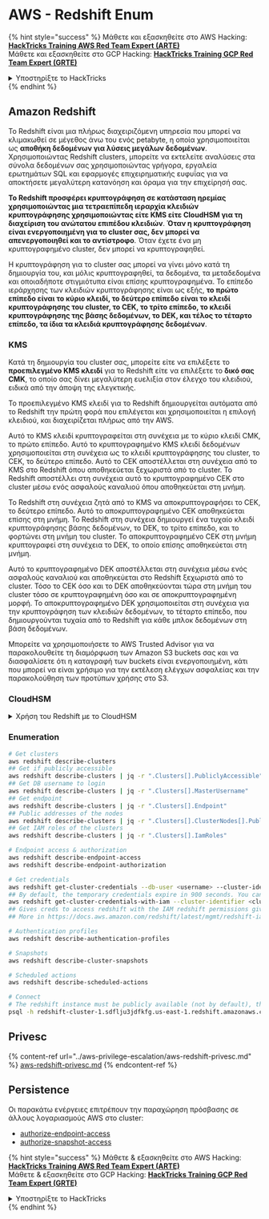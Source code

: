 # AWS - Redshift Enum

{% hint style="success" %}
Μάθετε και εξασκηθείτε στο AWS Hacking:<img src="/.gitbook/assets/image.png" alt="" data-size="line">[**HackTricks Training AWS Red Team Expert (ARTE)**](https://training.hacktricks.xyz/courses/arte)<img src="/.gitbook/assets/image.png" alt="" data-size="line">\
Μάθετε και εξασκηθείτε στο GCP Hacking: <img src="/.gitbook/assets/image (2).png" alt="" data-size="line">[**HackTricks Training GCP Red Team Expert (GRTE)**<img src="/.gitbook/assets/image (2).png" alt="" data-size="line">](https://training.hacktricks.xyz/courses/grte)

<details>

<summary>Υποστηρίξτε το HackTricks</summary>

* Ελέγξτε τα [**σχέδια συνδρομής**](https://github.com/sponsors/carlospolop)!
* **Εγγραφείτε στην** 💬 [**ομάδα Discord**](https://discord.gg/hRep4RUj7f) ή στην [**ομάδα telegram**](https://t.me/peass) ή **ακολουθήστε** μας στο **Twitter** 🐦 [**@hacktricks\_live**](https://twitter.com/hacktricks\_live)**.**
* **Μοιραστείτε hacking tricks υποβάλλοντας PRs στα** [**HackTricks**](https://github.com/carlospolop/hacktricks) και [**HackTricks Cloud**](https://github.com/carlospolop/hacktricks-cloud) αποθετήρια στο github.

</details>
{% endhint %}

## Amazon Redshift

Το Redshift είναι μια πλήρως διαχειριζόμενη υπηρεσία που μπορεί να κλιμακωθεί σε μέγεθος άνω του ενός petabyte, η οποία χρησιμοποιείται ως **αποθήκη δεδομένων για λύσεις μεγάλων δεδομένων**. Χρησιμοποιώντας Redshift clusters, μπορείτε να εκτελείτε αναλύσεις στα σύνολα δεδομένων σας χρησιμοποιώντας γρήγορα, εργαλεία ερωτημάτων SQL και εφαρμογές επιχειρηματικής ευφυΐας για να αποκτήσετε μεγαλύτερη κατανόηση και όραμα για την επιχείρησή σας.

**Το Redshift προσφέρει κρυπτογράφηση σε κατάσταση ηρεμίας χρησιμοποιώντας μια τετραεπίπεδη ιεραρχία κλειδιών κρυπτογράφησης χρησιμοποιώντας είτε KMS είτε CloudHSM για τη διαχείριση του ανώτατου επιπέδου κλειδιών**. **Όταν η κρυπτογράφηση είναι ενεργοποιημένη για το cluster σας, δεν μπορεί να απενεργοποιηθεί και το αντίστροφο**. Όταν έχετε ένα μη κρυπτογραφημένο cluster, δεν μπορεί να κρυπτογραφηθεί.

Η κρυπτογράφηση για το cluster σας μπορεί να γίνει μόνο κατά τη δημιουργία του, και μόλις κρυπτογραφηθεί, τα δεδομένα, τα μεταδεδομένα και οποιαδήποτε στιγμιότυπα είναι επίσης κρυπτογραφημένα. Το επίπεδο ιεράρχησης των κλειδιών κρυπτογράφησης είναι ως εξής, **το πρώτο επίπεδο είναι το κύριο κλειδί, το δεύτερο επίπεδο είναι το κλειδί κρυπτογράφησης του cluster, το CEK, το τρίτο επίπεδο, το κλειδί κρυπτογράφησης της βάσης δεδομένων, το DEK, και τέλος το τέταρτο επίπεδο, τα ίδια τα κλειδιά κρυπτογράφησης δεδομένων**.

### KMS

Κατά τη δημιουργία του cluster σας, μπορείτε είτε να επιλέξετε το **προεπιλεγμένο KMS κλειδί** για το Redshift είτε να επιλέξετε το **δικό σας CMK**, το οποίο σας δίνει μεγαλύτερη ευελιξία στον έλεγχο του κλειδιού, ειδικά από την άποψη της ελεγκτικής.

Το προεπιλεγμένο KMS κλειδί για το Redshift δημιουργείται αυτόματα από το Redshift την πρώτη φορά που επιλέγεται και χρησιμοποιείται η επιλογή κλειδιού, και διαχειρίζεται πλήρως από την AWS.

Αυτό το KMS κλειδί κρυπτογραφείται στη συνέχεια με το κύριο κλειδί CMK, το πρώτο επίπεδο. Αυτό το κρυπτογραφημένο KMS κλειδί δεδομένων χρησιμοποιείται στη συνέχεια ως το κλειδί κρυπτογράφησης του cluster, το CEK, το δεύτερο επίπεδο. Αυτό το CEK αποστέλλεται στη συνέχεια από το KMS στο Redshift όπου αποθηκεύεται ξεχωριστά από το cluster. Το Redshift αποστέλλει στη συνέχεια αυτό το κρυπτογραφημένο CEK στο cluster μέσω ενός ασφαλούς καναλιού όπου αποθηκεύεται στη μνήμη.

Το Redshift στη συνέχεια ζητά από το KMS να αποκρυπτογραφήσει το CEK, το δεύτερο επίπεδο. Αυτό το αποκρυπτογραφημένο CEK αποθηκεύεται επίσης στη μνήμη. Το Redshift στη συνέχεια δημιουργεί ένα τυχαίο κλειδί κρυπτογράφησης βάσης δεδομένων, το DEK, το τρίτο επίπεδο, και το φορτώνει στη μνήμη του cluster. Το αποκρυπτογραφημένο CEK στη μνήμη κρυπτογραφεί στη συνέχεια το DEK, το οποίο επίσης αποθηκεύεται στη μνήμη.

Αυτό το κρυπτογραφημένο DEK αποστέλλεται στη συνέχεια μέσω ενός ασφαλούς καναλιού και αποθηκεύεται στο Redshift ξεχωριστά από το cluster. Τόσο το CEK όσο και το DEK αποθηκεύονται τώρα στη μνήμη του cluster τόσο σε κρυπτογραφημένη όσο και σε αποκρυπτογραφημένη μορφή. Το αποκρυπτογραφημένο DEK χρησιμοποιείται στη συνέχεια για την κρυπτογράφηση των κλειδιών δεδομένων, το τέταρτο επίπεδο, που δημιουργούνται τυχαία από το Redshift για κάθε μπλοκ δεδομένων στη βάση δεδομένων.

Μπορείτε να χρησιμοποιήσετε το AWS Trusted Advisor για να παρακολουθείτε τη διαμόρφωση των Amazon S3 buckets σας και να διασφαλίσετε ότι η καταγραφή των buckets είναι ενεργοποιημένη, κάτι που μπορεί να είναι χρήσιμο για την εκτέλεση ελέγχων ασφαλείας και την παρακολούθηση των προτύπων χρήσης στο S3.

### CloudHSM

<details>

<summary>Χρήση του Redshift με το CloudHSM</summary>

Όταν εργάζεστε με το CloudHSM για να εκτελέσετε την κρυπτογράφησή σας, πρώτα πρέπει να δημιουργήσετε μια αξιόπιστη σύνδεση μεταξύ του HSM client σας και του Redshift χρησιμοποιώντας πιστοποιητικά client και server.

Αυτή η σύνδεση είναι απαραίτητη για να παρέχει ασφαλείς επικοινωνίες, επιτρέποντας την αποστολή κλειδιών κρυπτογράφησης μεταξύ του HSM client σας και των Redshift clusters σας. Χρησιμοποιώντας ένα τυχαία δημιουργημένο ζεύγος ιδιωτικού και δημόσιου κλειδιού, το Redshift δημιουργεί ένα δημόσιο πιστοποιητικό client, το οποίο κρυπτογραφείται και αποθηκεύεται από το Redshift. Αυτό πρέπει να κατεβαστεί και να καταχωρηθεί στον HSM client σας και να ανατεθεί στο σωστό HSM partition.

Πρέπει στη συνέχεια να διαμορφώσετε το Redshift με τις ακόλουθες λεπτομέρειες του HSM client σας: τη διεύθυνση IP του HSM, το όνομα του HSM partition, τον κωδικό πρόσβασης του HSM partition και το δημόσιο πιστοποιητικό server του HSM, το οποίο κρυπτογραφείται από το CloudHSM χρησιμοποιώντας ένα εσωτερικό κύριο κλειδί. Μόλις παρασχεθούν αυτές οι πληροφορίες, το Redshift θα επιβεβαιώσει και θα επαληθεύσει ότι μπορεί να συνδεθεί και να έχει πρόσβαση στο partition ανάπτυξης.

Εάν οι εσωτερικές πολιτικές ασφαλείας ή οι έλεγχοι διακυβέρνησης υπαγορεύουν ότι πρέπει να εφαρμόσετε περιστροφή κλειδιών, τότε αυτό είναι δυνατό με το Redshift επιτρέποντάς σας να περιστρέψετε τα κλειδιά κρυπτογράφησης για κρυπτογραφημένα clusters, ωστόσο, πρέπει να γνωρίζετε ότι κατά τη διαδικασία περιστροφής κλειδιών, το cluster θα είναι μη διαθέσιμο για πολύ σύντομο χρονικό διάστημα, και έτσι είναι καλύτερο να περιστρέφετε τα κλειδιά μόνο όταν είναι απαραίτητο ή αν πιστεύετε ότι μπορεί να έχουν παραβιαστεί.

Κατά την περιστροφή, το Redshift θα περιστρέψει το CEK για το cluster σας και για οποιαδήποτε αντίγραφα ασφαλείας αυτού του cluster. Θα περιστρέψει ένα DEK για το cluster αλλά δεν είναι δυνατό να περιστραφεί ένα DEK για τα στιγμιότυπα που αποθηκεύονται στο S3 και έχουν κρυπτογραφηθεί χρησιμοποιώντας το DEK. Θα θέσει το cluster σε κατάσταση 'rotating keys' μέχρι να ολοκληρωθεί η διαδικασία, όταν η κατάσταση θα επιστρέψει σε 'available'.

</details>

### Enumeration
```bash
# Get clusters
aws redshift describe-clusters
## Get if publicly accessible
aws redshift describe-clusters | jq -r ".Clusters[].PubliclyAccessible"
## Get DB username to login
aws redshift describe-clusters | jq -r ".Clusters[].MasterUsername"
## Get endpoint
aws redshift describe-clusters | jq -r ".Clusters[].Endpoint"
## Public addresses of the nodes
aws redshift describe-clusters | jq -r ".Clusters[].ClusterNodes[].PublicIPAddress"
## Get IAM roles of the clusters
aws redshift describe-clusters | jq -r ".Clusters[].IamRoles"

# Endpoint access & authorization
aws redshift describe-endpoint-access
aws redshift describe-endpoint-authorization

# Get credentials
aws redshift get-cluster-credentials --db-user <username> --cluster-identifier <cluster-id>
## By default, the temporary credentials expire in 900 seconds. You can optionally specify a duration between 900 seconds (15 minutes) and 3600 seconds (60 minutes).
aws redshift get-cluster-credentials-with-iam --cluster-identifier <cluster-id>
## Gives creds to access redshift with the IAM redshift permissions given to the current AWS account
## More in https://docs.aws.amazon.com/redshift/latest/mgmt/redshift-iam-access-control-identity-based.html

# Authentication profiles
aws redshift describe-authentication-profiles

# Snapshots
aws redshift describe-cluster-snapshots

# Scheduled actions
aws redshift describe-scheduled-actions

# Connect
# The redshift instance must be publicly available (not by default), the sg need to allow inbounds connections to the port and you need creds
psql -h redshift-cluster-1.sdflju3jdfkfg.us-east-1.redshift.amazonaws.com -U admin -d dev -p 5439
```
## Privesc

{% content-ref url="../aws-privilege-escalation/aws-redshift-privesc.md" %}
[aws-redshift-privesc.md](../aws-privilege-escalation/aws-redshift-privesc.md)
{% endcontent-ref %}

## Persistence

Οι παρακάτω ενέργειες επιτρέπουν την παραχώρηση πρόσβασης σε άλλους λογαριασμούς AWS στο cluster:

* [authorize-endpoint-access](https://docs.aws.amazon.com/cli/latest/reference/redshift/authorize-endpoint-access.html)
* [authorize-snapshot-access](https://docs.aws.amazon.com/cli/latest/reference/redshift/authorize-snapshot-access.html)

{% hint style="success" %}
Μάθετε & εξασκηθείτε στο AWS Hacking:<img src="/.gitbook/assets/image.png" alt="" data-size="line">[**HackTricks Training AWS Red Team Expert (ARTE)**](https://training.hacktricks.xyz/courses/arte)<img src="/.gitbook/assets/image.png" alt="" data-size="line">\
Μάθετε & εξασκηθείτε στο GCP Hacking: <img src="/.gitbook/assets/image (2).png" alt="" data-size="line">[**HackTricks Training GCP Red Team Expert (GRTE)**<img src="/.gitbook/assets/image (2).png" alt="" data-size="line">](https://training.hacktricks.xyz/courses/grte)

<details>

<summary>Υποστηρίξτε το HackTricks</summary>

* Δείτε τα [**σχέδια συνδρομής**](https://github.com/sponsors/carlospolop)!
* **Γίνετε μέλος της** 💬 [**ομάδας Discord**](https://discord.gg/hRep4RUj7f) ή της [**ομάδας telegram**](https://t.me/peass) ή **ακολουθήστε** μας στο **Twitter** 🐦 [**@hacktricks\_live**](https://twitter.com/hacktricks\_live)**.**
* **Μοιραστείτε hacking tricks υποβάλλοντας PRs στα** [**HackTricks**](https://github.com/carlospolop/hacktricks) και [**HackTricks Cloud**](https://github.com/carlospolop/hacktricks-cloud) αποθετήρια στο github.

</details>
{% endhint %}
